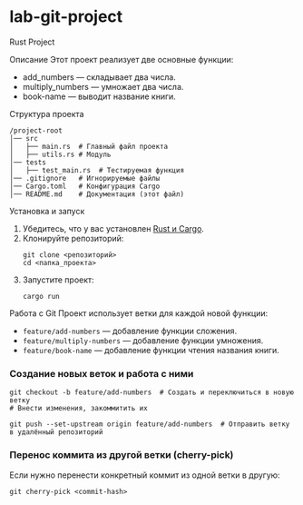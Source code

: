 # lab-git-project
Rust Project

Описание
Этот проект реализует две основные функции:
- add_numbers — складывает два числа.
- multiply_numbers — умножает два числа.
- book-name — выводит название книги.

Структура проекта
```
/project-root
│── src
│   ├── main.rs  # Главный файл проекта
│   ├── utils.rs # Модуль
│── tests
│   ├── test_main.rs  # Тестируемая функция
│── .gitignore   # Игнорируемые файлы
│── Cargo.toml   # Конфигурация Cargo
│── README.md    # Документация (этот файл)
```

Установка и запуск
1. Убедитесь, что у вас установлен [Rust и Cargo](https://www.rust-lang.org/).
2. Клонируйте репозиторий:
   ```
   git clone <репозиторий>
   cd <папка_проекта>
   ```
3. Запустите проект:
   ```
   cargo run
   ```

Работа с Git
Проект использует ветки для каждой новой функции:
- `feature/add-numbers` — добавление функции сложения.
- `feature/multiply-numbers` — добавление функции умножения.
- `feature/book-name` — добавление функции чтения названия книги.

### Создание новых веток и работа с ними
```
git checkout -b feature/add-numbers  # Создать и переключиться в новую ветку
# Внести изменения, закоммитить их

git push --set-upstream origin feature/add-numbers  # Отправить ветку в удалённый репозиторий
```

### Перенос коммита из другой ветки (cherry-pick)
Если нужно перенести конкретный коммит из одной ветки в другую:
```
git cherry-pick <commit-hash>
```

